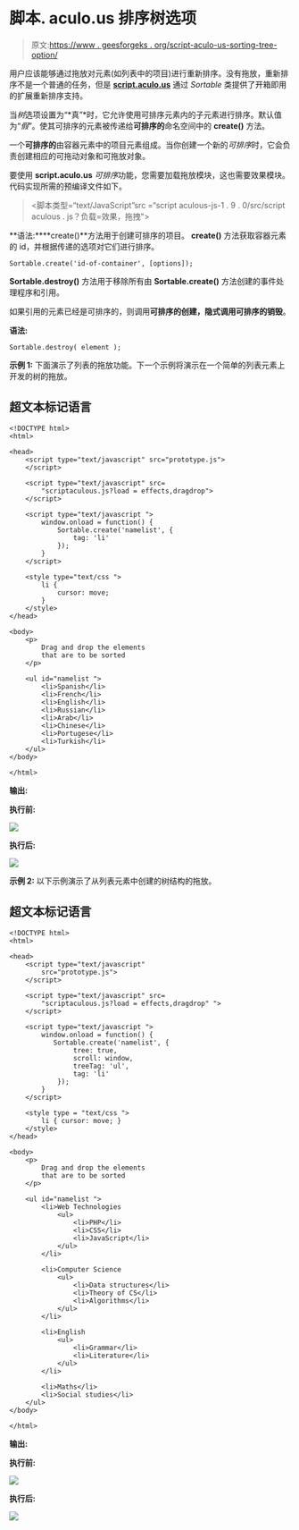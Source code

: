 # 脚本. aculo.us 排序树选项

> 原文:[https://www . geesforgeks . org/script-aculo-us-sorting-tree-option/](https://www.geeksforgeeks.org/script-aculo-us-sorting-tree-option/)

用户应该能够通过拖放对元素(如列表中的项目)进行重新排序。没有拖放，重新排序不是一个普通的任务，但是 [**script.aculo.us**](https://www.geeksforgeeks.org/script-aculo-us-introduction/) 通过 *Sortable* 类提供了开箱即用的扩展重新排序支持。

当*树*选项设置为“*真”*时，它允许使用可排序元素内的子元素进行排序。默认值为“*假*”。使其可排序的元素被传递给**可排序的**命名空间中的 **create()** 方法。

一个**可排序的**由容器元素中的项目元素组成。当你创建一个新的*可排序*时，它会负责创建相应的可拖动对象和可拖放对象。

要使用 **script.aculo.us** *可排序*功能，您需要加载拖放模块，这也需要效果模块。代码实现所需的预编译文件如下。

> <脚本类型=“text/JavaScript”src =“script aculous-js-1 . 9 . 0/src/script aculous . js？负载=效果，拖拽">

**语法:****create()**方法用于创建可排序的项目。 **create()** 方法获取容器元素的 id，并根据传递的选项对它们进行排序。

```
Sortable.create('id-of-container', [options]);
```

**Sortable.destroy()** 方法用于移除所有由 **Sortable.create()** 方法创建的事件处理程序和引用。

如果引用的元素已经是可排序的，则调用**可排序的创建，**隐式调用**可排序的销毁**。

**语法:**

```
Sortable.destroy( element );
```

**示例 1:** 下面演示了列表的拖放功能。下一个示例将演示在一个简单的列表元素上开发的树的拖放。

## 超文本标记语言

```
<!DOCTYPE html>
<html>

<head>
    <script type="text/javascript" src="prototype.js">
    </script>

    <script type="text/javascript" src=
        "scriptaculous.js?load = effects,dragdrop">
    </script>

    <script type="text/javascript ">
        window.onload = function() {
            Sortable.create('namelist', {
                tag: 'li'
            });
        }
    </script>

    <style type="text/css ">
        li {
            cursor: move;
        }
    </style>
</head>

<body>
    <p>
        Drag and drop the elements 
        that are to be sorted
    </p>

    <ul id="namelist ">
        <li>Spanish</li>
        <li>French</li>
        <li>English</li>
        <li>Russian</li>
        <li>Arab</li>
        <li>Chinese</li>
        <li>Portugese</li>
        <li>Turkish</li>
    </ul>
</body>

</html>
```

**输出:**

**执行前:**

![](img/a2c63c955348ffaa0c06b1ad8a9a8b67.png)

**执行后:**

![](img/cf1156a9c56e867be5469c1b035f9fb6.png)

**示例 2:** 以下示例演示了从列表元素中创建的树结构的拖放。

## 超文本标记语言

```
<!DOCTYPE html>
<html>

<head>
    <script type="text/javascript" 
        src="prototype.js">
    </script>

    <script type="text/javascript" src=
        "scriptaculous.js?load = effects,dragdrop" ">
    </script>

    <script type="text/javascript ">
        window.onload = function() {
           Sortable.create('namelist', {
                tree: true,
                scroll: window,
                treeTag: 'ul',
                tag: 'li'
            });
        }
    </script>

    <style type = "text/css ">
        li { cursor: move; }
    </style>
</head>

<body>
    <p>
        Drag and drop the elements 
        that are to be sorted
    </p>

    <ul id="namelist ">
        <li>Web Technologies
            <ul>
                <li>PHP</li>
                <li>CSS</li>
                <li>JavaScript</li>
            </ul>
        </li>

        <li>Computer Science
            <ul>
                <li>Data structures</li>
                <li>Theory of CS</li>
                <li>Algorithms</li>
            </ul>
        </li>

        <li>English
            <ul>
                <li>Grammar</li>
                <li>Literature</li>
            </ul>
        </li>

        <li>Maths</li>
        <li>Social studies</li>
    </ul>
</body>

</html>
```

**输出:**

**执行前:**

![](img/cfd464a26f8832aabee7d8173d1b6abc.png)

**执行后:**

![](img/d2b931fb3f53a1ac6eb56bd399860b2f.png)